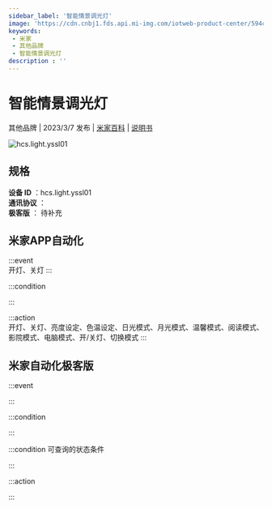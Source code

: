 ```yaml
---
sidebar_label: '智能情景调光灯'
image: 'https://cdn.cnbj1.fds.api.mi-img.com/iotweb-product-center/594c8cf6e51933ffb2f092f88e203580_1676861313088.png?GalaxyAccessKeyId=AKVGLQWBOVIRQ3XLEW&Expires=9223372036854775807&Signature=jS6XXiOUnytA6eWQGpJcxyai984='
keywords: 
 - 米家
 - 其他品牌
 - 智能情景调光灯
description : ''
---
```

# 智能情景调光灯

其他品牌 | 2023/3/7 发布 | [米家百科](https://home.mi.com/webapp/content/baike/product/index.html?model=hcs.light.yssl01) | [说明书](https://home.mi.com/views/introduction.html?model=hcs.light.yssl01&region=cn)

![hcs.light.yssl01](https://cdn.cnbj1.fds.api.mi-img.com/iotweb-product-center/594c8cf6e51933ffb2f092f88e203580_1676861313088.png?GalaxyAccessKeyId=AKVGLQWBOVIRQ3XLEW&Expires=9223372036854775807&Signature=jS6XXiOUnytA6eWQGpJcxyai984=)

## 规格  
> 
**设备 ID** ：hcs.light.yssl01  
**通讯协议** ：  
**极客版**  ： 待补充 


## 米家APP自动化  

:::event  
开灯、关灯
:::

:::condition  

:::

:::action   
开灯、关灯、亮度设定、色温设定、日光模式、月光模式、温馨模式、阅读模式、影院模式、电脑模式、开/关灯、切换模式
:::

## 米家自动化极客版  

:::event  

:::

:::condition  

:::

:::condition 可查询的状态条件  

:::

:::action  

:::

        
